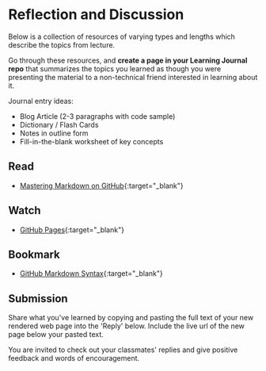 # Reflection and Discussion

Below is a collection of resources of varying types and lengths which describe the topics from lecture.  

Go through these resources, and **create a page in your Learning Journal repo** that summarizes the topics you learned as though you were presenting the material to a non-technical friend interested in learning about it.

Journal entry ideas:

* Blog Article (2-3 paragraphs with code sample)
* Dictionary / Flash Cards
* Notes in outline form
* Fill-in-the-blank worksheet of key concepts

## Read

- [Mastering Markdown on GitHub](https://guides.github.com/features/mastering-markdown/){:target="_blank"}

## Watch

- [GitHub Pages](https://pages.github.com/){:target="_blank"}

## Bookmark

- [GitHub Markdown Syntax](https://help.github.com/en/articles/basic-writing-and-formatting-syntax){:target="_blank"}

## Submission

Share what you've learned by copying and pasting the full text of your new rendered web page into the 'Reply' below. Include the live url of the new page below your pasted text.

You are invited to check out your classmates' replies and give positive feedback and words of encouragement.  
